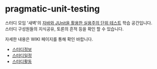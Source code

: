 # pragmatic-unit-testing

스터디 모임 '새벽'의 [자바와 JUnit을 활용한 실용주의 단위 테스트](https://book.naver.com/bookdb/book_detail.nhn?bid=15064709) 학습 공간입니다.<br/>
스터디 구성원들의 지식공유, 토론의 흔적 등을 확인 할 수 있습니다.

자세한 내용은 WIKI 페이지를 통해 확인 바랍니다.
* [스터디정보](https://github.com/daybreak6/pragmatic-unit-testing/wiki/스터디정보)
* [스터디일정](https://github.com/daybreak6/pragmatic-unit-testing/wiki/스터디일정)
* [스터디활동](https://github.com/daybreak6/pragmatic-unit-testing/issues)
